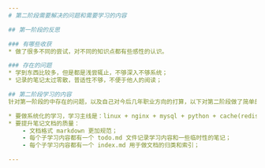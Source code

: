 ```yaml
---
# 第二阶段需要解决的问题和需要学习的内容

## 第一阶段的反思

### 有哪些收获
* 做了很多不同的尝试，对不同的知识点都有些感性的认识。

### 存在的问题
* 学到东西比较多，但是都是浅尝辄止，不够深入不够系统；
* 记录的笔记太过零散，普适性不够，不便于他人的阅读；

## 第二阶段学习的内容
针对第一阶段的中存在的问题，以及自己对今后几年职业方向的打算，以下对第二阶段做了简单的计划。

* 要做系统化的学习，学习主线是：linux + nginx + mysql + python + cache(redis/memcached)；
* 要提升笔记文档的质量：
	- 文档格式 markdown 更加规范；
	- 每个子学习内容都有一个 todo.md 文件记录学习内容和一些临时性的笔记；
	- 每个子学习内容都有一个 index.md 用于做文档的归类和索引；

---
```


